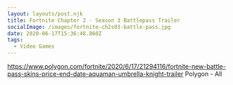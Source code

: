 ```yaml
---
layout: layouts/post.njk
title: Fortnite Chapter 2 - Season 3 Battlepass Trailer
socialImage: /images/fortnite-ch2s03-battle-pass.jpg
date: 2020-06-17T15:36:48.860Z
tags:
  - Video Games
---
```

https://www.polygon.com/fortnite/2020/6/17/21294116/fortnite-new-battle-pass-skins-price-end-date-aquaman-umbrella-knight-trailer Polygon -  All